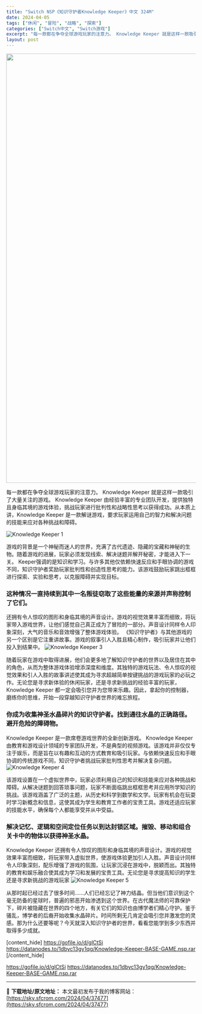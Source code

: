 ```yaml
---
title: "Switch NSP《知识守护者Knowledge Keeper》中文 324M"
date: 2024-04-05
tags: ["休闲", "冒险", "战略", "探索"]
categories: ["Switch中文", "Switch游戏"]
excerpt: "每一款都在争夺全球游戏玩家的注意力。 Knowledge Keeper 就是这样一款吸引了大量关注的游戏。 Knowledge Keeper 由经验丰富的专业团队开发，提供独特且身临其境的游戏体验，挑战玩家进行批判性和战略性思考以获得成功。从本质上讲，Knowledge Keeper 是一款解谜游戏&hellip;"
layout: post
---
```


<img class="size-full wp-image-37478 aligncenter" src="https://sky.sfcrom.com/wp-content/uploads/2024/04/2024040501560042.webp" alt="" width="700" height="1142" />

每一款都在争夺全球游戏玩家的注意力。 Knowledge Keeper 就是这样一款吸引了大量关注的游戏。 Knowledge Keeper 由经验丰富的专业团队开发，提供独特且身临其境的游戏体验，挑战玩家进行批判性和战略性思考以获得成功。从本质上讲，Knowledge Keeper 是一款解谜游戏，要求玩家运用自己的智力和解决问题的技能来应对各种挑战和障碍。

<img src="https://sky.sfcrom.com/wp-content/uploads/2024/04/20240405095829-af3fc.jpeg" alt="Knowledge Keeper 1" />

游戏的背景是一个神秘而迷人的世界，充满了古代遗迹、隐藏的宝藏和神秘的生物。随着游戏的进展，玩家必须发现线索、解决谜题并解开秘密，才能进入下一关。 Keeper强调的是知识和学习。与许多其他仅依赖快速反应和手眼协调的游戏不同，知识守护者奖励玩家批判性和创造性思考的能力。该游戏鼓励玩家跳出框框进行探索、实验和思考，以克服障碍并实现目标。
<h3>这种情况一直持续到其中一名叛徒窃取了这些能量的来源并声称控制了它们。</h3>
还拥有令人惊叹的图形和身临其境的声音设计。游戏的视觉效果丰富而细致，将玩家带入游戏世界，让他们感觉自己真正成为了冒险的一部分。声音设计同样令人印象深刻，大气的音乐和音效增强了整体游戏体验。 《知识守护者》与其他游戏的另一个区别是它注重讲故事。游戏的叙事引人入胜且精心制作，吸引玩家并让他们投入到结果中。

<img src="https://sky.sfcrom.com/wp-content/uploads/2024/04/20240405095832-e7d65.jpeg" alt="Knowledge Keeper 3" />

随着玩家在游戏中取得进展，他们会更多地了解知识守护者的世界以及居住在其中的角色，从而为整体游戏体验增添深度和维度。其独特的游戏玩法、令人惊叹的视觉效果和引人入胜的故事讲述使其成为寻求超越简单按键挑战的游戏玩家的必玩之作。无论您是寻求新体验的休闲玩家，还是寻求新挑战的经验丰富的玩家，Knowledge Keeper 都一定会吸引您并为您带来乐趣。因此，拿起你的控制器，磨练你的思维，开始一段穿越知识守护者世界的难忘旅程。
<h3>你成为收集神圣水晶碎片的知识守护者。找到通往水晶的正确路径。避开危险的障碍物。</h3>
Knowledge Keeper 是一款席卷游戏世界的全新创新游戏。 Knowledge Keeper 由教育和游戏设计领域的专家团队开发，不是典型的视频游戏。该游戏并非仅仅专注于娱乐，而是旨在以有趣和互动的方式教育和吸引玩家。与依赖快速反应和手眼协调的传统游戏不同，知识守护者挑战玩家批判性思考并解决复杂问题。

<img src="https://sky.sfcrom.com/wp-content/uploads/2024/04/20240405095833-b6094.jpeg" alt="Knowledge Keeper 4" />

该游戏设置在一个虚拟世界中，玩家必须利用自己的知识和技能来应对各种挑战和障碍。从解决谜题到回答琐事问题，玩家不断面临跳出框框思考并应用所学知识的挑战。该游戏涵盖了广泛的主题，从历史和科学到数学和文学。玩家有机会在玩耍时学习新概念和信息，这使其成为学生和教育工作者的宝贵工具。游戏还适应玩家的技能水平，确保每个人都能享受并从中受益。
<h3>解决记忆、逻辑和空间定位任务以到达封锁区域。摧毁、移动和组合关卡中的物体以获得神圣水晶。</h3>
Knowledge Keeper 还拥有令人惊叹的图形和身临其境的声音设计。游戏的视觉效果丰富而细致，将玩家带入虚拟世界，使游戏体验更加引人入胜。声音设计同样令人印象深刻，配乐增强了游戏的氛围，让玩家沉浸在游戏中，脱颖而出。其独特的教育和娱乐融合使其成为学习和发展的宝贵工具。无论您是寻求提高知识的学生还是寻求新挑战的游戏玩家

<img src="https://sky.sfcrom.com/wp-content/uploads/2024/04/20240405095835-aef9d.jpeg" alt="Knowledge Keeper 5" />

从那时起已经过去了很多时间……人们已经忘记了神力结晶。但当他们意识到这个毫无防备的星球时，普遍的邪恶开始渗透到这个世界。在古代魔法师的可靠保护下，碎片被隐藏在世界的四个地方，有关它们的知识也由博学者们精心守护。鉴于骚乱，博学者的后裔开始收集水晶碎片。时间所剩无几肯定会吸引您并激发您的灵感。那为什么还要等呢？今天就深入知识守护者的世界，看看您能学到多少东西并取得多少成就。

[content_hide]
https://gofile.io/d/glCtSi
https://datanodes.to/1dbyc13gy1qg/Knowledge-Keeper-BASE-GAME.nsp.rar
[/content_hide]

<!--wechatfans start-->
https://gofile.io/d/glCtSi
https://datanodes.to/1dbyc13gy1qg/Knowledge-Keeper-BASE-GAME.nsp.rar
<!--wechatfans end-->

---
📖 **下载地址/原文地址：** 本文最初发布于我的博客网站：[https://sky.sfcrom.com/2024/04/37477](https://sky.sfcrom.com/2024/04/37477)
